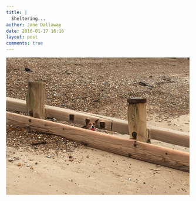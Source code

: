 ```yaml
---
title: |
  Sheltering...
author: Jane Dallaway
date: 2016-01-17 16:16
layout: post
comments: true
---
```


<div><a href="/media/MZtp_FullSizeRender.jpg"><img src="/media/MZtp_thumb_FullSizeRender.jpg" width="500" height="375"/></a></div>



  

      